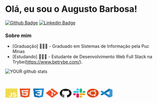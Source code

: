 # Olá, eu sou o Augusto Barbosa!

[![Github Badge](https://img.shields.io/badge/-Github-000?style=flat-square&logo=Github&logoColor=white&link=https://github.com/augustoomb)](https://github.com/augustoomb)
[![Linkedin Badge](https://img.shields.io/badge/-LinkedIn-blue?style=flat-square&logo=Linkedin&logoColor=white&link=https://www.linkedin.com/in/augusto-barbosa-88b65720a/)](https://www.linkedin.com/in/augusto-barbosa-88b65720a)

### Sobre mim

- [Graduação] 👨🏼‍🏫 - Graduado em Sistemas de Informação pela Puc Minas
- [Estudando] 👨🏼‍🏫 - Estudante de Desenvolvimento Web Full Stack na Trybe(https://www.betrybe.com/).

![YOUR github stats](https://github-readme-stats.vercel.app/api?username=augustoomb)

##

<div style="display: inline_block"><br>
  <img align="center" height="30" width="40" src="https://raw.githubusercontent.com/devicons/devicon/master/icons/javascript/javascript-plain.svg">
  <img align="center" height="30" width="40" src="https://raw.githubusercontent.com/devicons/devicon/master/icons/html5/html5-original.svg">
  <img align="center" height="30" width="40" src="https://raw.githubusercontent.com/devicons/devicon/master/icons/css3/css3-original.svg">
  <img align="center" height="30" width="40" src="https://raw.githubusercontent.com/devicons/devicon/master/icons/git/git-original.svg">
  <img align="center" height="30" width="40" src="https://raw.githubusercontent.com/devicons/devicon/master/icons/github/github-original.svg">
  <img align="center" height="30" width="40" src="https://raw.githubusercontent.com/devicons/devicon/master/icons/slack/slack-original.svg">
  <img align="center" height="30" width="40" src="https://raw.githubusercontent.com/devicons/devicon/master/icons/ubuntu/ubuntu-plain.svg">
  <img align="center" height="30" width="40" src="https://raw.githubusercontent.com/devicons/devicon/master/icons/vscode/vscode-original.svg">
  
  
</div>
